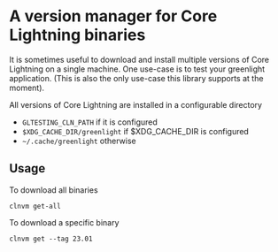 # A version manager for Core Lightning binaries

It is sometimes useful to download and install multiple versions of Core Lightning on a single machine.
One use-case is to test your greenlight application. (This is also the only use-case this library supports at the moment).

All versions of Core Lightning are installed in a configurable directory
- `GLTESTING_CLN_PATH` if it is configured
- `$XDG_CACHE_DIR/greenlight` if $XDG_CACHE_DIR is configured
- `~/.cache/greenlight` otherwise

## Usage

To download all binaries 

```
clnvm get-all
```

To download a specific binary

```
clnvm get --tag 23.01
```
